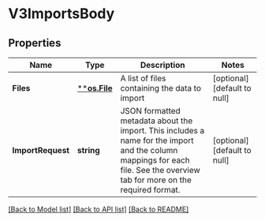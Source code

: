 # V3ImportsBody

## Properties
Name | Type | Description | Notes
------------ | ------------- | ------------- | -------------
**Files** | [****os.File**](*os.File.md) | A list of files containing the data to import | [optional] [default to null]
**ImportRequest** | **string** | JSON formatted metadata about the import. This includes a name for the import and the column mappings for each file. See the overview tab for more on the required format. | [optional] [default to null]

[[Back to Model list]](../README.md#documentation-for-models) [[Back to API list]](../README.md#documentation-for-api-endpoints) [[Back to README]](../README.md)

